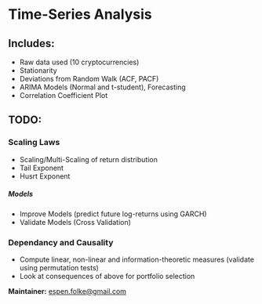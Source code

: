 # Time-Series Analysis

## Includes:
- Raw data used (10 cryptocurrencies)
- Stationarity
- Deviations from Random Walk (ACF, PACF)
- ARIMA Models (Normal and t-student), Forecasting
- Correlation Coefficient Plot

## TODO:
### Scaling Laws
- Scaling/Multi-Scaling of return distribution
- Tail Exponent
- Husrt Exponent

##### Models
- Improve Models (predict future log-returns using GARCH)
- Validate Models (Cross Validation)

### Dependancy and Causality
- Compute linear, non-linear and information-theoretic measures (validate using permutation tests)
- Look at consequences of above for portfolio selection

**Maintainer:** espen.folke@gmail.com
